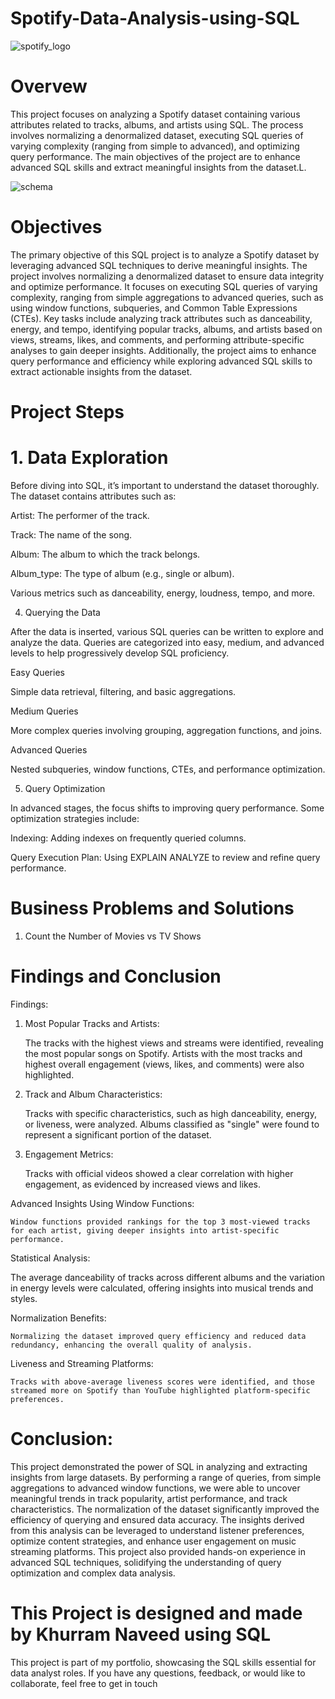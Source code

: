 # Spotify-Data-Analysis-using-SQL

![spotify_logo](https://github.com/user-attachments/assets/eaf081e0-62bd-4ba2-8b7c-a04c53052e16)



# Overvew

This project focuses on analyzing a Spotify dataset containing various attributes related to tracks, albums, and artists using SQL. The process involves normalizing a denormalized dataset, executing SQL queries of varying complexity (ranging from simple to advanced), and optimizing query performance. The main objectives of the project are to enhance advanced SQL skills and extract meaningful insights from the dataset.L. 


![schema](https://github.com/user-attachments/assets/b9751837-4948-423e-923a-af130c41646f)

# Objectives

The primary objective of this SQL project is to analyze a Spotify dataset by leveraging advanced SQL techniques to derive meaningful insights. The project involves normalizing a denormalized dataset to ensure data integrity and optimize performance. It focuses on executing SQL queries of varying complexity, ranging from simple aggregations to advanced queries, such as using window functions, subqueries, and Common Table Expressions (CTEs). Key tasks include analyzing track attributes such as danceability, energy, and tempo, identifying popular tracks, albums, and artists based on views, streams, likes, and comments, and performing attribute-specific analyses to gain deeper insights. Additionally, the project aims to enhance query performance and efficiency while exploring advanced SQL skills to extract actionable insights from the dataset.


# Project Steps

# 1. Data Exploration
Before diving into SQL, it’s important to understand the dataset thoroughly. The dataset contains attributes such as:

Artist: The performer of the track.

Track: The name of the song.

Album: The album to which the track belongs.

Album_type: The type of album (e.g., single or album).

Various metrics such as danceability, energy, loudness, tempo, and more.

4. Querying the Data
   
After the data is inserted, various SQL queries can be written to explore and analyze the data. Queries are categorized into easy, medium, and advanced levels to help progressively develop SQL proficiency.

Easy Queries

Simple data retrieval, filtering, and basic aggregations.

Medium Queries

More complex queries involving grouping, aggregation functions, and joins.

Advanced Queries

Nested subqueries, window functions, CTEs, and performance optimization.

5. Query Optimization
   
In advanced stages, the focus shifts to improving query performance. Some optimization strategies include:

Indexing: Adding indexes on frequently queried columns.

Query Execution Plan: Using EXPLAIN ANALYZE to review and refine query performance.


# Business Problems and Solutions

1. Count the Number of Movies vs TV Shows


























# Findings and Conclusion

Findings:

1. Most Popular Tracks and Artists:

     The tracks with the highest views and streams were identified, revealing the most popular songs on Spotify. Artists with the most tracks and highest overall engagement (views, 
     likes, and comments) were also highlighted.
   
     
2. Track and Album Characteristics:

     Tracks with specific characteristics, such as high danceability, energy, or liveness, were analyzed. Albums classified as "single" were found to represent a significant portion of 
     the dataset.

3. Engagement Metrics:

    Tracks with official videos showed a clear correlation with higher engagement, as evidenced by increased views and likes.

Advanced Insights Using Window Functions:

    Window functions provided rankings for the top 3 most-viewed tracks for each artist, giving deeper insights into artist-specific performance.

Statistical Analysis:

   The average danceability of tracks across different albums and the variation in energy levels were calculated, offering insights into musical trends and styles.

Normalization Benefits:

    Normalizing the dataset improved query efficiency and reduced data redundancy, enhancing the overall quality of analysis.

Liveness and Streaming Platforms:

    Tracks with above-average liveness scores were identified, and those streamed more on Spotify than YouTube highlighted platform-specific preferences.

# Conclusion:

This project demonstrated the power of SQL in analyzing and extracting insights from large datasets. By performing a range of queries, from simple aggregations to advanced window functions, we were able to uncover meaningful trends in track popularity, artist performance, and track characteristics. The normalization of the dataset significantly improved the efficiency of querying and ensured data accuracy. The insights derived from this analysis can be leveraged to understand listener preferences, optimize content strategies, and enhance user engagement on music streaming platforms. This project also provided hands-on experience in advanced SQL techniques, solidifying the understanding of query optimization and complex data analysis.

# This Project is designed and made by Khurram Naveed using SQL

This project is part of my portfolio, showcasing the SQL skills essential for data analyst roles. If you have any questions, feedback, or would like to collaborate, feel free to get in touch


